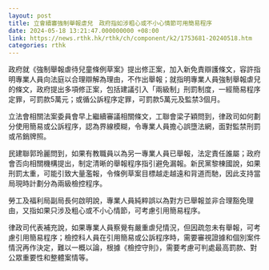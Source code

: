 ```yaml
---
layout: post
title: 立會續審強制舉報虐兒　政府指如涉粗心或不小心情節可用簡易程序
date: 2024-05-18 13:21:47.000000000 +08:00
link: https://news.rthk.hk/rthk/ch/component/k2/1753681-20240518.htm
categories: rthk
---
```


政府就《強制舉報虐待兒童條例草案》提出修正案，加入新免責辯護條文，容許指明專業人員向法庭以合理辯解為理由，不作出舉報；就指明專業人員強制舉報虐兒的條文，政府提出多項修正案，包括建議引入「兩級制」刑罰制度，一經簡易程序定罪，可罰款5萬元；或循公訴程序定罪，可罰款5萬元及監禁3個月。

立法會相關法案委員會早上繼續審議相關條文，工聯會梁子穎問到，律政司如何劃分使用簡易或公訴程序，認為界線模糊，令專業人員擔心誤墮法網，面對監禁刑罰或吊銷牌照。

民建聯郭玲麗問到，如果有教職員以為另一專業人員已舉報，法定責任誰屬；政府會否向相關機構提出，制定清晰的舉報程序指引避免漏報。新民黨黎棟國說，如果刑罰太重，可能引致大量濫報，令條例草案目標越走越遠和背道而馳，因此支持當局現時計劃分為兩級檢控程序。

勞工及福利局副局長何啟明說，專業人員純粹誤以為對方已舉報並非合理豁免理由，又指如果只涉及粗心或不小心情節，可考慮引用簡易程序。

律政司代表補充說，如果專業人員察覺有嚴重虐兒情況，但因疏忽未有舉報，可考慮引用簡易程序；檢控科人員在引用簡易或公訴程序時，需要審視證據和個別案件情況再作決定，難以一概以論，根據《檢控守則》，需要考慮可判處最高罰款、對公眾重要性和整體案情等。
